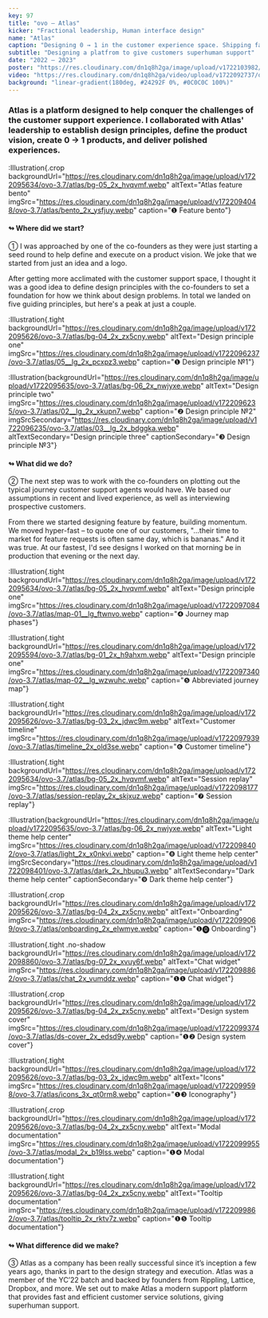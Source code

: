 ```yaml
---
key: 97
title: "ovo – Atlas"
kicker: "Fractional leadership, Human interface design"
name: "Atlas"
caption: "Designing 0 → 1 in the customer experience space. Shipping fast without comprimising quality."
subtitle: "Designing a platfrom to give customers superhuman support"
date: "2022 – 2023"
poster: "https://res.cloudinary.com/dn1q8h2ga/image/upload/v1722103982/ovo-3.7/atlas/IMG_3375_eubdg9.webp"
video: "https://res.cloudinary.com/dn1q8h2ga/video/upload/v1722092737/ovo-3.7/atlas/hero-scroll-speed_frdmrc.mp4"
background: "linear-gradient(180deg, #24292F 0%, #0C0C0C 100%)"
---
```


### Atlas is a platform designed to help conquer the challenges of the customer support experience. I collaborated with Atlas' leadership to establish design principles, define the product vision, create 0 → 1 products, and deliver polished experiences.

:Illustration{.crop backgroundUrl="https://res.cloudinary.com/dn1q8h2ga/image/upload/v1722095634/ovo-3.7/atlas/bg-05_2x_hvqvmf.webp" altText="Atlas feature bento" imgSrc="https://res.cloudinary.com/dn1q8h2ga/image/upload/v1722094048/ovo-3.7/atlas/bento_2x_ysfjuy.webp" caption="❶ Feature bento"}

#### ↬ Where did we start?

① I was approached by one of the co-founders as they were just starting a seed round to help define and execute on a product vision. We joke that we started from just an idea and a logo.

After getting more acclimated with the customer support space, I thought it was a good idea to define design principles with the co-founders to set a foundation for how we think about design problems. In total we landed on five guiding principles, but here's a peak at just a couple.

:Illustration{.tight backgroundUrl="https://res.cloudinary.com/dn1q8h2ga/image/upload/v1722095626/ovo-3.7/atlas/bg-04_2x_zx5cny.webp" altText="Design principle one" imgSrc="https://res.cloudinary.com/dn1q8h2ga/image/upload/v1722096237/ovo-3.7/atlas/05__lg_2x_pcxpz3.webp" caption="❶ Design principle №1"}

:Illustration{backgroundUrl="https://res.cloudinary.com/dn1q8h2ga/image/upload/v1722095635/ovo-3.7/atlas/bg-06_2x_nwjyxe.webp" altText="Design principle two" imgSrc="https://res.cloudinary.com/dn1q8h2ga/image/upload/v1722096235/ovo-3.7/atlas/02__lg_2x_xkupn7.webp" caption="❷ Design principle №2" imgSrcSecondary="https://res.cloudinary.com/dn1q8h2ga/image/upload/v1722096235/ovo-3.7/atlas/03__lg_2x_bdggka.webp" altTextSecondary="Design principle three" captionSecondary="❸ Design principle №3"}

#### ↬ What did we do?

② The next step was to work with the co-founders on plotting out the typical journey customer support agents would have. We based our assumptions in recent and lived experience, as well as interviewing prospective customers.

From there we started designing feature by feature, building momentum. We moved hyper-fast – to quote one of our customers, "...their time to market for feature requests is often same day, which is bananas." And it was true. At our fastest, I'd see designs I worked on that morning be in production that evening or the next day.

:Illustration{.tight backgroundUrl="https://res.cloudinary.com/dn1q8h2ga/image/upload/v1722095634/ovo-3.7/atlas/bg-05_2x_hvqvmf.webp" altText="Design principle one" imgSrc="https://res.cloudinary.com/dn1q8h2ga/image/upload/v1722097084/ovo-3.7/atlas/map-01__lg_ftwnvo.webp" caption="❹ Journey map phases"}

:Illustration{.tight backgroundUrl="https://res.cloudinary.com/dn1q8h2ga/image/upload/v1722095594/ovo-3.7/atlas/bg-01_2x_h9ahxm.webp" altText="Design principle one" imgSrc="https://res.cloudinary.com/dn1q8h2ga/image/upload/v1722097340/ovo-3.7/atlas/map-02__lg_wzwuhc.webp" caption="❺ Abbreviated journey map"}

:Illustration{.tight backgroundUrl="https://res.cloudinary.com/dn1q8h2ga/image/upload/v1722095626/ovo-3.7/atlas/bg-03_2x_jdwc9m.webp" altText="Customer timeline" imgSrc="https://res.cloudinary.com/dn1q8h2ga/image/upload/v1722097939/ovo-3.7/atlas/timeline_2x_old3se.webp" caption="❻ Customer timeline"}

:Illustration{.tight backgroundUrl="https://res.cloudinary.com/dn1q8h2ga/image/upload/v1722095634/ovo-3.7/atlas/bg-05_2x_hvqvmf.webp" altText="Session replay" imgSrc="https://res.cloudinary.com/dn1q8h2ga/image/upload/v1722098177/ovo-3.7/atlas/session-replay_2x_skjxuz.webp" caption="❼ Session replay"}

:Illustration{backgroundUrl="https://res.cloudinary.com/dn1q8h2ga/image/upload/v1722095635/ovo-3.7/atlas/bg-06_2x_nwjyxe.webp" altText="Light theme help center" imgSrc="https://res.cloudinary.com/dn1q8h2ga/image/upload/v1722098402/ovo-3.7/atlas/light_2x_x0nkvi.webp" caption="❽ Light theme help center" imgSrcSecondary="https://res.cloudinary.com/dn1q8h2ga/image/upload/v1722098401/ovo-3.7/atlas/dark_2x_hbupu3.webp" altTextSecondary="Dark theme help center" captionSecondary="❾ Dark theme help center"}

:Illustration{.crop backgroundUrl="https://res.cloudinary.com/dn1q8h2ga/image/upload/v1722095626/ovo-3.7/atlas/bg-04_2x_zx5cny.webp" altText="Onboarding" imgSrc="https://res.cloudinary.com/dn1q8h2ga/image/upload/v1722099069/ovo-3.7/atlas/onboarding_2x_elwmye.webp" caption="❶⓿ Onboarding"}

:Illustration{.tight .no-shadow backgroundUrl="https://res.cloudinary.com/dn1q8h2ga/image/upload/v1722098860/ovo-3.7/atlas/bg-07_2x_xvuy6f.webp" altText="Chat widget" imgSrc="https://res.cloudinary.com/dn1q8h2ga/image/upload/v1722098862/ovo-3.7/atlas/chat_2x_vumddz.webp" caption="❶❶ Chat widget"}

:Illustration{.crop backgroundUrl="https://res.cloudinary.com/dn1q8h2ga/image/upload/v1722095626/ovo-3.7/atlas/bg-04_2x_zx5cny.webp" altText="Design system cover" imgSrc="https://res.cloudinary.com/dn1q8h2ga/image/upload/v1722099374/ovo-3.7/atlas/ds-cover_2x_edsd9y.webp" caption="❶❷ Design system cover"}

:Illustration{.tight backgroundUrl="https://res.cloudinary.com/dn1q8h2ga/image/upload/v1722095626/ovo-3.7/atlas/bg-03_2x_jdwc9m.webp" altText="Icons" imgSrc="https://res.cloudinary.com/dn1q8h2ga/image/upload/v1722099598/ovo-3.7/atlas/icons_3x_qt0rm8.webp" caption="❶❸ Iconography"}

:Illustration{.crop backgroundUrl="https://res.cloudinary.com/dn1q8h2ga/image/upload/v1722095626/ovo-3.7/atlas/bg-04_2x_zx5cny.webp" altText="Modal documentation" imgSrc="https://res.cloudinary.com/dn1q8h2ga/image/upload/v1722099955/ovo-3.7/atlas/modal_2x_b19lss.webp" caption="❶❹ Modal documentation"}

:Illustration{.tight backgroundUrl="https://res.cloudinary.com/dn1q8h2ga/image/upload/v1722095626/ovo-3.7/atlas/bg-04_2x_zx5cny.webp" altText="Tooltip documentation" imgSrc="https://res.cloudinary.com/dn1q8h2ga/image/upload/v1722099862/ovo-3.7/atlas/tooltip_2x_rktv7z.webp" caption="❶❺ Tooltip documentation"}

#### ↬ What difference did we make?

③ Atlas as a company has been really successful since it’s inception a few years ago, thanks in part to the design strategy and execution. Atlas was a member of the YC’22 batch and backed by founders from Rippling, Lattice, Dropbox, and more. We set out to make Atlas a modern support platform that provides fast and efficient customer service solutions, giving superhuman support.
